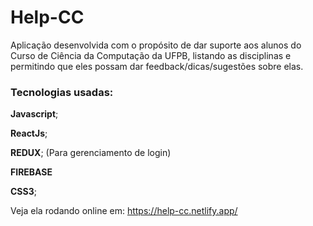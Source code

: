 # Help-CC
Aplicação desenvolvida com o propósito de dar suporte aos alunos do Curso de Ciência da Computação da UFPB, listando as disciplinas e permitindo que eles possam dar feedback/dicas/sugestões sobre elas.

### Tecnologias usadas:

**Javascript**;

**ReactJs**;

**REDUX**; (Para gerenciamento de login)

**FIREBASE**

**CSS3**;



Veja ela rodando online em:
https://help-cc.netlify.app/
